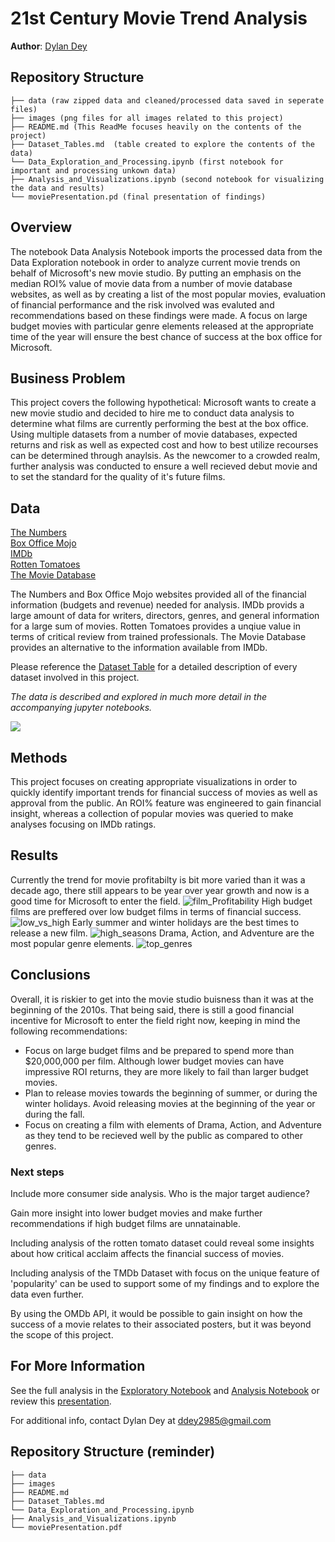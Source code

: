 # 21st Century Movie Trend Analysis

**Author**: [Dylan Dey](mailto:ddey2985@gmail.com)

## Repository Structure 
```
├── data (raw zipped data and cleaned/processed data saved in seperate files)
├── images (png files for all images related to this project)
├── README.md (This ReadMe focuses heavily on the contents of the project)
├── Dataset_Tables.md  (table created to explore the contents of the data)
└── Data_Exploration_and_Processing.ipynb (first notebook for important and processing unkown data)
├── Analysis_and_Visualizations.ipynb (second notebook for visualizing the data and results)
└── moviePresentation.pd (final presentation of findings)
```

## Overview

The notebook Data Analysis Notebook imports the processed data from the Data Exploration notebook in order to analyze current movie trends on behalf of Microsoft's new movie studio. By putting an emphasis on the median ROI% value of movie data from a number of movie database websites, as well as by creating a list of the most popular movies, evaluation of financial performance and the risk involved was evaluted and recommendations based on these findings were made. A focus on large budget movies with particular genre elements released at the appropriate time of the year will ensure the best chance of success at the box office for Microsoft.

## Business Problem
This project covers the following hypothetical:
Microsoft wants to create a new movie studio and decided to hire me to conduct data analysis to determine what films are currently performing the best at the box office. Using multiple datasets from a number of movie databases, expected returns and risk as well as expected cost and how to best utilize recourses can be determined through anaylsis. As the newcomer to a crowded realm, further analysis was conducted to ensure a well recieved debut movie and to set the standard for the quality of it's future films.

## Data

[The Numbers](https://www.the-numbers.com/) <br>
[Box Office Mojo](https://www.boxofficemojo.com/) <br>
[IMDb](https://www.imdb.com/) <br>
[Rotten Tomatoes](https://www.rottentomatoes.com/) <br>
[The Movie Database](https://www.themoviedb.org/)

The Numbers and Box Office Mojo websites provided all of the financial information (budgets and revenue) needed for analysis. IMDb provids a large amount of data for writers, directors, genres, and general information for a large sum of movies. Rotten Tomatoes provides a unqiue value in terms of critical review from trained professionals. The Movie Database provides an alternative to the information available from IMDb. 

Please reference the [Dataset Table](https://github.com/ddey117/Microsoft_Movie_Analysis/blob/master/Dataset_Tables.md) for a detailed description of every dataset involved in this project.


*The data is described and explored in much more detail in the accompanying jupyter notebooks.*


<img src="images/Schema.png">

## Methods

This project focuses on creating appropriate visualizations in order to quickly identify important trends for financial success of movies as well as approval from the public. An ROI% feature was engineered to gain financial insight, whereas a collection of popular movies was queried to make analyses focusing on IMDb ratings. 

## Results


Currently the trend for movie profitabilty is bit more varied than it was a decade ago, there still appears to be year over year growth and now is a good time for Microsoft to enter the field.
![film_Profitability](./images/film_Profitability.png)
High budget films are preffered over low budget films in terms of financial success.
![low_vs_high](./images/low_vs_high.png)
Early summer and winter holidays are the best times to release a new film.
![high_seasons](./images/high_seasons.png)
Drama, Action, and Adventure are the most popular genre elements. 
![top_genres](./images/top_genres.png)


## Conclusions
Overall, it is riskier to get into the movie studio buisness than it was at the beginning of the 2010s. That being said, there is still a good financial incentive for Microsoft to enter the field right now, keeping in mind the following recommendations: 

* Focus on large budget films and be prepared to spend more than $20,000,000 per film. Although lower budget movies can have impressive ROI returns, they are more likely to fail than larger budget movies. 
* Plan to release movies towards the beginning of summer, or during the winter holidays. Avoid releasing movies at the beginning of the year or during the fall. 
* Focus on creating a film with elements of Drama, Action, and Adventure as they tend to be recieved well by the public as compared to other genres. 



### Next steps


Include more consumer side analysis. Who is the major target audience? 

Gain more insight into lower budget movies and make further recommendations if high budget films are unnatainable. 

Including analysis of the rotten tomato dataset could reveal some insights about how critical acclaim affects the financial success of movies.

Including analysis of the TMDb Dataset with focus on the unique feature of 'popularity' can be used to support some of my findings and to explore the data even further.

By using the OMDb API, it would be possible to gain insight on how the success of a movie relates to their associated posters, but it was beyond the scope of this project.


## For More Information

See the full analysis in the [Exploratory Notebook](./Data_Exploration_and_Processing.ipynb) and [Analysis Notebook](./Analysis_and_Visualizations.ipynb) or review this [presentation](........).

For additional info, contact Dylan Dey at [ddey2985@gmail.com](mailto:ddey295@gmail.com)


## Repository Structure (reminder)

```
├── data
├── images
├── README.md
├── Dataset_Tables.md
└── Data_Exploration_and_Processing.ipynb
├── Analysis_and_Visualizations.ipynb
└── moviePresentation.pdf
```
